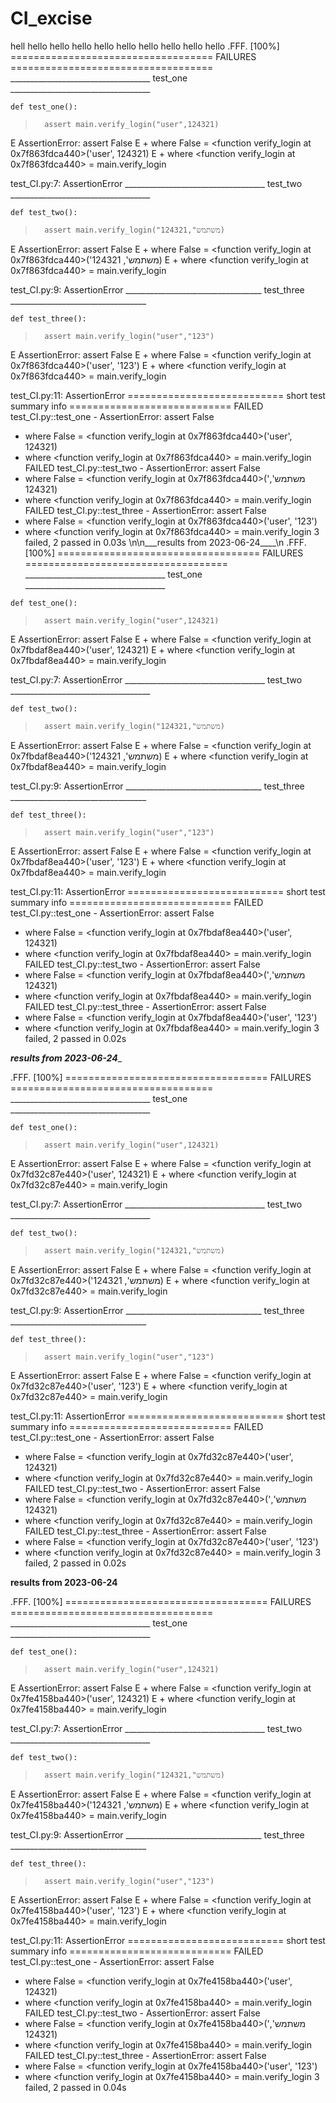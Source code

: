 # CI_excise
hell
hello
hello
hello
hello
hello
hello
hello
hello
hello
.FFF.                                                                    [100%]
=================================== FAILURES ===================================
___________________________________ test_one ___________________________________

    def test_one():
>       assert main.verify_login("user",124321)
E       AssertionError: assert False
E        +  where False = <function verify_login at 0x7f863fdca440>('user', 124321)
E        +    where <function verify_login at 0x7f863fdca440> = main.verify_login

test_CI.py:7: AssertionError
___________________________________ test_two ___________________________________

    def test_two():
>       assert main.verify_login("משתמש",124321)
E       AssertionError: assert False
E        +  where False = <function verify_login at 0x7f863fdca440>('משתמש', 124321)
E        +    where <function verify_login at 0x7f863fdca440> = main.verify_login

test_CI.py:9: AssertionError
__________________________________ test_three __________________________________

    def test_three():
>       assert main.verify_login("user","123")
E       AssertionError: assert False
E        +  where False = <function verify_login at 0x7f863fdca440>('user', '123')
E        +    where <function verify_login at 0x7f863fdca440> = main.verify_login

test_CI.py:11: AssertionError
=========================== short test summary info ============================
FAILED test_CI.py::test_one - AssertionError: assert False
 +  where False = <function verify_login at 0x7f863fdca440>('user', 124321)
 +    where <function verify_login at 0x7f863fdca440> = main.verify_login
FAILED test_CI.py::test_two - AssertionError: assert False
 +  where False = <function verify_login at 0x7f863fdca440>('משתמש', 124321)
 +    where <function verify_login at 0x7f863fdca440> = main.verify_login
FAILED test_CI.py::test_three - AssertionError: assert False
 +  where False = <function verify_login at 0x7f863fdca440>('user', '123')
 +    where <function verify_login at 0x7f863fdca440> = main.verify_login
3 failed, 2 passed in 0.03s
\n\n___results from 2023-06-24____\n
.FFF.                                                                    [100%]
=================================== FAILURES ===================================
___________________________________ test_one ___________________________________

    def test_one():
>       assert main.verify_login("user",124321)
E       AssertionError: assert False
E        +  where False = <function verify_login at 0x7fbdaf8ea440>('user', 124321)
E        +    where <function verify_login at 0x7fbdaf8ea440> = main.verify_login

test_CI.py:7: AssertionError
___________________________________ test_two ___________________________________

    def test_two():
>       assert main.verify_login("משתמש",124321)
E       AssertionError: assert False
E        +  where False = <function verify_login at 0x7fbdaf8ea440>('משתמש', 124321)
E        +    where <function verify_login at 0x7fbdaf8ea440> = main.verify_login

test_CI.py:9: AssertionError
__________________________________ test_three __________________________________

    def test_three():
>       assert main.verify_login("user","123")
E       AssertionError: assert False
E        +  where False = <function verify_login at 0x7fbdaf8ea440>('user', '123')
E        +    where <function verify_login at 0x7fbdaf8ea440> = main.verify_login

test_CI.py:11: AssertionError
=========================== short test summary info ============================
FAILED test_CI.py::test_one - AssertionError: assert False
 +  where False = <function verify_login at 0x7fbdaf8ea440>('user', 124321)
 +    where <function verify_login at 0x7fbdaf8ea440> = main.verify_login
FAILED test_CI.py::test_two - AssertionError: assert False
 +  where False = <function verify_login at 0x7fbdaf8ea440>('משתמש', 124321)
 +    where <function verify_login at 0x7fbdaf8ea440> = main.verify_login
FAILED test_CI.py::test_three - AssertionError: assert False
 +  where False = <function verify_login at 0x7fbdaf8ea440>('user', '123')
 +    where <function verify_login at 0x7fbdaf8ea440> = main.verify_login
3 failed, 2 passed in 0.02s


___results from 2023-06-24____


.FFF.                                                                    [100%]
=================================== FAILURES ===================================
___________________________________ test_one ___________________________________

    def test_one():
>       assert main.verify_login("user",124321)
E       AssertionError: assert False
E        +  where False = <function verify_login at 0x7fd32c87e440>('user', 124321)
E        +    where <function verify_login at 0x7fd32c87e440> = main.verify_login

test_CI.py:7: AssertionError
___________________________________ test_two ___________________________________

    def test_two():
>       assert main.verify_login("משתמש",124321)
E       AssertionError: assert False
E        +  where False = <function verify_login at 0x7fd32c87e440>('משתמש', 124321)
E        +    where <function verify_login at 0x7fd32c87e440> = main.verify_login

test_CI.py:9: AssertionError
__________________________________ test_three __________________________________

    def test_three():
>       assert main.verify_login("user","123")
E       AssertionError: assert False
E        +  where False = <function verify_login at 0x7fd32c87e440>('user', '123')
E        +    where <function verify_login at 0x7fd32c87e440> = main.verify_login

test_CI.py:11: AssertionError
=========================== short test summary info ============================
FAILED test_CI.py::test_one - AssertionError: assert False
 +  where False = <function verify_login at 0x7fd32c87e440>('user', 124321)
 +    where <function verify_login at 0x7fd32c87e440> = main.verify_login
FAILED test_CI.py::test_two - AssertionError: assert False
 +  where False = <function verify_login at 0x7fd32c87e440>('משתמש', 124321)
 +    where <function verify_login at 0x7fd32c87e440> = main.verify_login
FAILED test_CI.py::test_three - AssertionError: assert False
 +  where False = <function verify_login at 0x7fd32c87e440>('user', '123')
 +    where <function verify_login at 0x7fd32c87e440> = main.verify_login
3 failed, 2 passed in 0.02s



__results from 2023-06-24__


.FFF.                                                                    [100%]
=================================== FAILURES ===================================
___________________________________ test_one ___________________________________

    def test_one():
>       assert main.verify_login("user",124321)
E       AssertionError: assert False
E        +  where False = <function verify_login at 0x7fe4158ba440>('user', 124321)
E        +    where <function verify_login at 0x7fe4158ba440> = main.verify_login

test_CI.py:7: AssertionError
___________________________________ test_two ___________________________________

    def test_two():
>       assert main.verify_login("משתמש",124321)
E       AssertionError: assert False
E        +  where False = <function verify_login at 0x7fe4158ba440>('משתמש', 124321)
E        +    where <function verify_login at 0x7fe4158ba440> = main.verify_login

test_CI.py:9: AssertionError
__________________________________ test_three __________________________________

    def test_three():
>       assert main.verify_login("user","123")
E       AssertionError: assert False
E        +  where False = <function verify_login at 0x7fe4158ba440>('user', '123')
E        +    where <function verify_login at 0x7fe4158ba440> = main.verify_login

test_CI.py:11: AssertionError
=========================== short test summary info ============================
FAILED test_CI.py::test_one - AssertionError: assert False
 +  where False = <function verify_login at 0x7fe4158ba440>('user', 124321)
 +    where <function verify_login at 0x7fe4158ba440> = main.verify_login
FAILED test_CI.py::test_two - AssertionError: assert False
 +  where False = <function verify_login at 0x7fe4158ba440>('משתמש', 124321)
 +    where <function verify_login at 0x7fe4158ba440> = main.verify_login
FAILED test_CI.py::test_three - AssertionError: assert False
 +  where False = <function verify_login at 0x7fe4158ba440>('user', '123')
 +    where <function verify_login at 0x7fe4158ba440> = main.verify_login
3 failed, 2 passed in 0.04s
